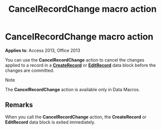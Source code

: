 ﻿---
title: CancelRecordChange macro action
TOCTitle: CancelRecordChange macro action
ms:assetid: 73031240-1ff6-660b-b25f-11a880df6031
ms:mtpsurl: https://msdn.microsoft.com/library/Ff195846(v=office.15)
ms:contentKeyID: 48545626
ms.date: 09/18/2015
mtps_version: v=office.15
---

# CancelRecordChange macro action


**Applies to**: Access 2013, Office 2013

You can use the **CancelRecordChange** action to cancel the changes applied to a record in a **[CreateRecord](createrecord-data-block.md)** or **[EditRecord](editrecord-data-block.md)** data block before the changes are committed.


> [!NOTE]
> The **CancelRecordChange** action is available only in Data Macros.



## Remarks

When you call the **CancelRecordChange** action, the **CreateRecord** or **EditRecord** data block is exited immediately.

